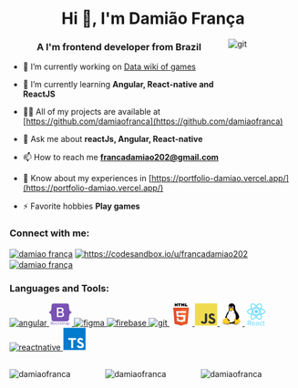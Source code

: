 
<h1 align="center">Hi 👋, I'm Damião França</h1>
<img align="right" src="https://user-images.githubusercontent.com/77007541/160634642-2b13f21e-c9cd-4e5d-94ea-b40e441ec49a.png" alt="git" width="120" height="120"/>
<h3 align="center">A I'm frontend developer from Brazil</h3>

- 🔭 I’m currently working on [Data wiki of games](https://github.com/damiaofranca/dataBook)

- 🌱 I’m currently learning **Angular, React-native and ReactJS**

- 👨‍💻 All of my projects are available at [https://github.com/damiaofranca](https://github.com/damiaofranca)

- 💬 Ask me about **reactJs, Angular, React-native**

- 📫 How to reach me **francadamiao202@gmail.com**

- 📄 Know about my experiences in [https://portfolio-damiao.vercel.app/](https://portfolio-damiao.vercel.app/)

- ⚡ Favorite hobbies **Play games**

<h3 align="left">Connect with me:</h3>
<p align="left">
<a href="https://linkedin.com/in/damiao frança" target="blank"><img align="center" src="https://raw.githubusercontent.com/rahuldkjain/github-profile-readme-generator/master/src/images/icons/Social/linked-in-alt.svg" alt="damiao frança" height="30" width="40" /></a>
<a href="https://codesandbox.com/https://codesandbox.io/u/francadamiao202" target="blank"><img align="center" src="https://raw.githubusercontent.com/rahuldkjain/github-profile-readme-generator/master/src/images/icons/Social/codesandbox.svg" alt="https://codesandbox.io/u/francadamiao202" height="30" width="40" /></a>
<a href="https://fb.com/damiao frança" target="blank"><img align="center" src="https://raw.githubusercontent.com/rahuldkjain/github-profile-readme-generator/master/src/images/icons/Social/facebook.svg" alt="damiao frança" height="30" width="40" /></a>
</p>

<h3 align="left">Languages and Tools:</h3>
<p align="left"> <a href="https://angular.io" target="_blank" rel="noreferrer"> <img src="https://angular.io/assets/images/logos/angular/angular.svg" alt="angular" width="40" height="40"/> </a> <a href="https://getbootstrap.com" target="_blank" rel="noreferrer"> <img src="https://raw.githubusercontent.com/devicons/devicon/master/icons/bootstrap/bootstrap-plain-wordmark.svg" alt="bootstrap" width="40" height="40"/> </a> <a href="https://www.figma.com/" target="_blank" rel="noreferrer"> <img src="https://www.vectorlogo.zone/logos/figma/figma-icon.svg" alt="figma" width="40" height="40"/> </a> <a href="https://firebase.google.com/" target="_blank" rel="noreferrer"> <img src="https://www.vectorlogo.zone/logos/firebase/firebase-icon.svg" alt="firebase" width="40" height="40"/> </a> <a href="https://git-scm.com/" target="_blank" rel="noreferrer"> <img src="https://www.vectorlogo.zone/logos/git-scm/git-scm-icon.svg" alt="git" width="40" height="40"/> </a> <a href="https://www.w3.org/html/" target="_blank" rel="noreferrer"> <img src="https://raw.githubusercontent.com/devicons/devicon/master/icons/html5/html5-original-wordmark.svg" alt="html5" width="40" height="40"/> </a> <a href="https://developer.mozilla.org/en-US/docs/Web/JavaScript" target="_blank" rel="noreferrer"> <img src="https://raw.githubusercontent.com/devicons/devicon/master/icons/javascript/javascript-original.svg" alt="javascript" width="40" height="40"/> </a> <a href="https://www.linux.org/" target="_blank" rel="noreferrer"> <img src="https://raw.githubusercontent.com/devicons/devicon/master/icons/linux/linux-original.svg" alt="linux" width="40" height="40"/> </a> <a href="https://reactjs.org/" target="_blank" rel="noreferrer"> <img src="https://raw.githubusercontent.com/devicons/devicon/master/icons/react/react-original-wordmark.svg" alt="react" width="40" height="40"/> </a> <a href="https://reactnative.dev/" target="_blank" rel="noreferrer"> <img src="https://reactnative.dev/img/header_logo.svg" alt="reactnative" width="40" height="40"/> </a> <a href="https://www.typescriptlang.org/" target="_blank" rel="noreferrer"> <img src="https://raw.githubusercontent.com/devicons/devicon/master/icons/typescript/typescript-original.svg" alt="typescript" width="40" height="40"/> </a> </p>

<div style="width:100%;display:flex;justify-content:center;align-items:center">
<img style="width:40%;margin:1rem 0;" src="https://github-readme-streak-stats.herokuapp.com/?user=damiaofranca&" alt="damiaofranca" />
  <img style="width:40%;margin:1rem 0;" src="https://github-readme-stats.vercel.app/api?username=damiaofranca&show_icons=true&locale=pt-br" alt="damiaofranca" />
<img style="width:40%;margin:1rem 0;" src="https://github-readme-stats.vercel.app/api/top-langs?username=damiaofranca&show_icons=true&locale=en&layout=compact" alt="damiaofranca" />
</div>
